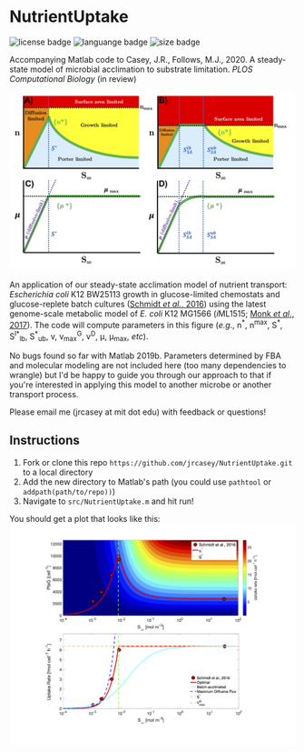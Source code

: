 # NutrientUptake
![license badge](https://img.shields.io/github/license/jrcasey/NutrientUptake) ![languange badge](https://img.shields.io/github/languages/top/jrcasey/NutrientUptake) ![size badge](https://img.shields.io/github/repo-size/jrcasey/NutrientUptake)

Accompanying Matlab code to Casey, J.R., Follows, M.J., 2020. A steady-state model of microbial acclimation to substrate limitation. *PLOS Computational Biology* (in review)

![Figure 3](https://github.com/jrcasey/NutrientUptake/blob/master/assets/Figure_3.jpg)

An application of our steady-state acclimation model of nutrient transport: *Escherichia coli* K12 BW25113 growth in glucose-limited chemostats and glucose-replete batch cultures ([Schmidt *et al*., 2016](https://www.nature.com/articles/nbt.3418)) using the latest genome-scale metabolic model of *E. coli* K12 MG1566 (*i*ML1515; [Monk *et al*., 2017](https://www.nature.com/articles/nbt.3956)). The code will compute parameters in this figure (*e.g*., n<sup>\*</sup>, n<sup>max</sup>, S<sup>\*</sup>, S<sup>l\*</sup><sub>lb</sub>, S<sup>\*</sup><sub>ub</sub>, v, v<sub>max</sub><sup>G</sup>, v<sup>D</sup>, &mu;, &mu;<sub>max</sub>, *etc*).

No bugs found so far with Matlab 2019b. Parameters determined by FBA and molecular modeling are not included here (too many dependencies to wrangle) but I'd be happy to guide you through our approach to that if you're interested in applying this model to another microbe or another transport process. 

Please email me (jrcasey at mit dot edu) with feedback or questions!

## Instructions
1. Fork or clone this repo `https://github.com/jrcasey/NutrientUptake.git` to a local directory
2. Add the new directory to Matlab's path (you could use `pathtool` or `addpath(path/to/repo))`)
3. Navigate to `src/NutrientUptake.m` and hit run!

You should get a plot that looks like this:
![Figure 5](https://github.com/jrcasey/NutrientUptake/blob/master/assets/Figure_5.jpg)
